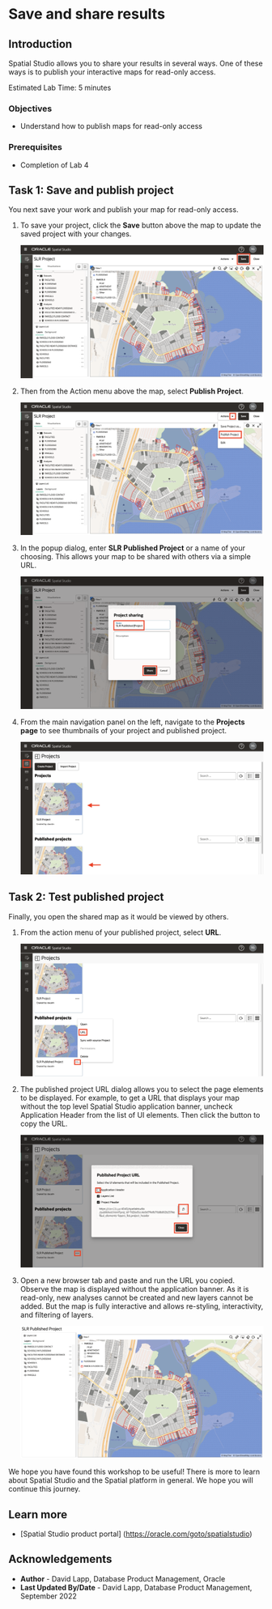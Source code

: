 # Save and share results

## Introduction

Spatial Studio allows you to share your results in several ways. One of these ways is to publish your interactive maps for read-only access. 


Estimated Lab Time: 5 minutes


### Objectives

* Understand how to publish maps for read-only access 

### Prerequisites

* Completion of Lab 4


## Task 1: Save and publish project

You next save your work and publish your map for read-only access.

1. To save your project, click the **Save** button above the map to update the saved project with your changes. 
   
   ![Share results](images/save-share-01.png)  

2. Then from the Action menu above the map, select **Publish Project**. 

   ![Share results](images/save-share-02.png)  

3. In the popup dialog, enter **SLR Published Project** or a name of your choosing.  This allows your map to be shared with others via a simple URL. 

   ![Share results](images/save-share-03.png) 

4. From the main navigation panel on the left, navigate to the **Projects page** to see thumbnails of your project and published project.

   ![Share results](images/save-share-04.png)  

## Task 2: Test published project

Finally, you open the shared map as it would be viewed by others.

1. From the action menu of your published project, select **URL**. 
   
   ![Share results](images/save-share-05.png)  

2. The published project URL dialog allows you to select the page elements to be displayed. For example, to get a URL that displays your map without the top level Spatial Studio application banner, uncheck  Application Header from the list of UI elements. Then click the button to copy the URL.
   
   ![Share results](images/save-share-06.png)  

3. Open a new browser tab and paste and run the URL you copied. Observe the map is displayed without the application banner. As it is read-only, new analyses cannot be created and new layers cannot be added. But the map is fully interactive and allows re-styling, interactivity, and filtering of layers. 
   
   ![Share results](images/save-share-07.png)     


 We hope you have found this workshop to be useful! There is more to learn about Spatial Studio and the Spatial platform in general. We hope you will continue this journey.

## Learn more
* [Spatial Studio product portal] (https://oracle.com/goto/spatialstudio)

## Acknowledgements
* **Author** - David Lapp, Database Product Management, Oracle
* **Last Updated By/Date** - David Lapp, Database Product Management, September 2022

